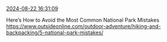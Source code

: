 [2024-08-22 16:31:09](https://mstdn.social/@hill_wanderer/113006626072964912)

Here’s How to Avoid the Most Common National Park Mistakes <a href="https://www.outsideonline.com/outdoor-adventure/hiking-and-backpacking/5-national-park-mistakes/" target="_blank" rel="nofollow noopener noreferrer" translate="no">https://www.outsideonline.com/outdoor-adventure/hiking-and-backpacking/5-national-park-mistakes/</a>